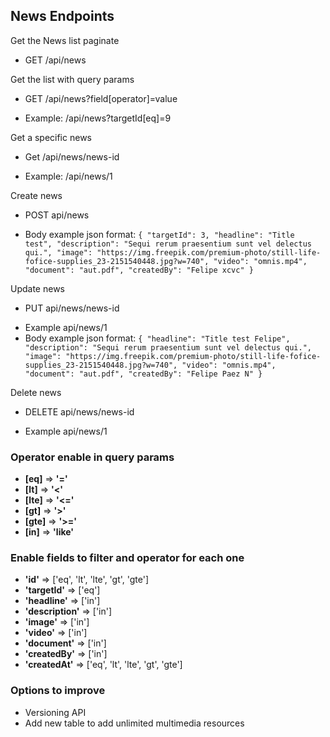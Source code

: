 ## News Endpoints

Get the News list paginate
- GET /api/news

Get the list with query params
- GET /api/news?field[operator]=value
* Example: /api/news?targetId[eq]=9

Get a specific news
- Get /api/news/news-id
* Example: /api/news/1

Create news
- POST api/news
* Body example json format: 
 `
 {
    "targetId": 3,
    "headline": "Title test",
    "description": "Sequi rerum praesentium sunt vel delectus qui.",
    "image": "https://img.freepik.com/premium-photo/still-life-fofice-supplies_23-2151540448.jpg?w=740",
    "video": "omnis.mp4",
    "document": "aut.pdf",
    "createdBy": "Felipe xcvc"
}
 `

Update news
- PUT api/news/news-id
* Example api/news/1
* Body example json format:
`
{
    "headline": "Title test Felipe",
    "description": "Sequi rerum praesentium sunt vel delectus qui.",
    "image": "https://img.freepik.com/premium-photo/still-life-fofice-supplies_23-2151540448.jpg?w=740",
    "video": "omnis.mp4",
    "document": "aut.pdf",
    "createdBy": "Felipe Paez N"
}
`

Delete news
- DELETE api/news/news-id
* Example api/news/1


### Operator enable in query params

- **[eq]** => **'='**
- **[lt]** => **'<'**
- **[lte]** => **'<='**
- **[gt]** => **'>'**
- **[gte]** => **'>='**
- **[in]** => **'like'**

### Enable fields to filter and operator for each one
- **'id'**            => ['eq', 'lt', 'lte', 'gt', 'gte']
- **'targetId'**      => ['eq']
- **'headline'**      => ['in']
- **'description'**   => ['in']
- **'image'**         => ['in']
- **'video'**         => ['in']
- **'document'**      => ['in']
- **'createdBy'**     => ['in']
- **'createdAt'**     => ['eq', 'lt', 'lte', 'gt', 'gte']

### Options to improve
- Versioning API
- Add new table to add unlimited multimedia resources